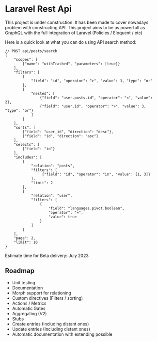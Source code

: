
# Laravel Rest Api

This project is under construction. It has been made to cover nowadays problem with constructing API.
This project aims to be as powerfull as GraphQL with the full integration of Laravel (Policies / Eloquent / etc)

Here is a quick look at what you can do using API search method:
```
// POST api/posts/search
{
    "scopes": [
        {"name": "withTrashed", "parameters": [true]}
    ],
    "filters": [
        {
            "field": "id", "operator": ">", "value": 1, "type": "or"
        },
        {
            "nested": [
                {"field": "user.posts.id", "operator": "<", "value": 2},
                {"field": "user.id", "operator": ">", "value": 3, "type": "or"}
            ]
        }
    ],
    "sorts": [
        {"field": "user_id", "direction": "desc"},
        {"field": "id", "direction": "asc"}
    ],
    "selects": [
        {"field": "id"}
    ],
    "includes": [
        {
            "relation": "posts",
            "filters": [
                 {"field": "id", "operator": "in", "value": [1, 3]}
            ],
            "limit": 2
        },
        {
            "relation": "user",
            "filters": [
                {
                    "field": "languages.pivot.boolean",
                    "operator": "=",
                    "value": true
                }
            ]
        }
    ],
    "page": 2,
    "limit": 10
}
```

Estimate time for Beta delivery: July 2023

## Roadmap

- Unit testing
- Documentation
- Morph support for relationing
- Custom directives (Filters / sorting)
- Actions / Metrics
- Automatic Gates
- Aggregating (V2)
- Stubs
- Create entries (Including distant ones)
- Update entries (Including distant ones)
- Automatic documentation with extending possible